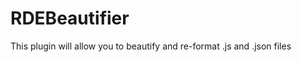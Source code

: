 RDEBeautifier
=============

This plugin will allow you to beautify and re-format .js and .json files
